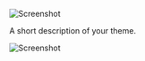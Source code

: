 ![Screenshot](http://i.imgur.com/BG3PBRA.png)

A short description of your theme.

![Screenshot](http://i.imgur.com/wzVrX3V.png)
